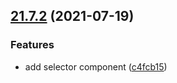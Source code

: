 ## [21.7.2](https://github.com/growingio/gio-design/compare/v21.7.1...v21.7.2) (2021-07-19)


### Features

* add selector component ([c4fcb15](https://github.com/growingio/gio-design/commit/c4fcb153b81808796fdb22bf237b95958d9192af))




